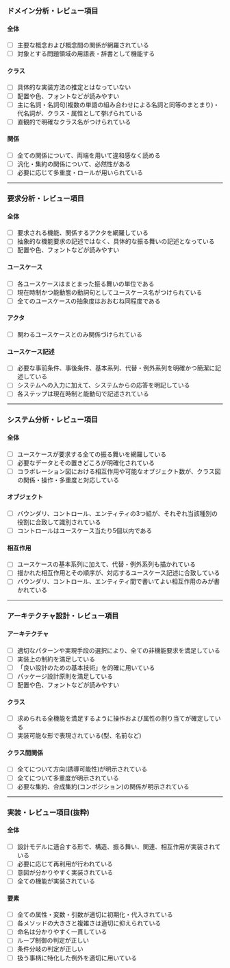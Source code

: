 ###  ドメイン分析・レビュー項目

#### 全体
- [ ] 主要な概念および概念間の関係が網羅されている
- [ ] 対象とする問題領域の用語表・辞書として機能する

#### クラス
- [ ] 具体的な実装方法の推定とはなっていない
- [ ] 配置や色、フォントなどが読みやすい
- [ ] 主に名詞・名詞句(複数の単語の組み合わせによる名詞と同等のまとまり)・代名詞が、クラス・属性として挙げられている
- [ ] 直観的で明確なクラス名がつけられている

#### 関係
- [ ] 全ての関係について、両端を用いて違和感なく読める
- [ ] 汎化・集約の関係について、必然性がある
- [ ] 必要に応じて多重度・ロールが用いられている

---

###  要求分析・レビュー項目

#### 全体
- [ ] 要求される機能、関係するアクタを網羅している
- [ ] 抽象的な機能要求の記述ではなく、具体的な振る舞いの記述となっている
- [ ] 配置や色、フォントなどが読みやすい

#### ユースケース
- [ ] 各ユースケースはまとまった振る舞いの単位である
- [ ] 現在時制かつ能動態の動詞句としてユースケース名がつけられている
- [ ] 全てのユースケースの抽象度はおおむね同程度である

#### アクタ
- [ ] 関わるユースケースとのみ関係づけられている

#### ユースケース記述
- [ ] 必要な事前条件、事後条件、基本系列、代替・例外系列を明確かつ簡潔に記述している
- [ ] システムへの入力に加えて、システムからの応答を明記している
- [ ] 各ステップは現在時制と能動句で記述されている

---

###  システム分析・レビュー項目

#### 全体
- [ ] ユースケースが要求する全ての振る舞いを網羅している
- [ ] 必要なデータとその置きどころが明確化されている
- [ ] コラボレーション図における相互作用や可能なオブジェクト数が、クラス図の関係・操作・多重度と対応している

#### オブジェクト
- [ ] バウンダリ、コントロール、エンティティの3つ組が、それぞれ当該種別の役割に合致して識別されている
- [ ] コントロールはユースケース当たり5個以内である

#### 相互作用
- [ ] ユースケースの基本系列に加えて、代替・例外系列も描かれている
- [ ] 描かれた相互作用とその順序が、対応するユースケース記述に合致している
- [ ] バウンダリ、コントロール、エンティティ間で書いてよい相互作用のみが書かれている

---

###  アーキテクチャ設計・レビュー項目

#### アーキテクチャ
- [ ] 適切なパターンや実現手段の選択により、全ての非機能要求を満足している
- [ ] 実装上の制約を満足している
- [ ] 「良い設計のための基本技術」を的確に用いている
- [ ] パッケージ設計原則を満足している
- [ ] 配置や色、フォントなどが読みやすい

#### クラス
- [ ] 求められる全機能を満足するように操作および属性の割り当てが確定している
- [ ] 実装可能な形で表現されている(型、名前など)

#### クラス間関係
- [ ] 全てについて方向(誘導可能性)が明示されている
- [ ] 全てについて多重度が明示されている
- [ ] 必要な集約、合成集約(コンポジション)の関係が明示されている

---

###  実装・レビュー項目(抜粋)

#### 全体
- [ ] 設計モデルに適合する形で、構造、振る舞い、関連、相互作用が実装されている
- [ ] 必要に応じて再利用が行われている
- [ ] 意図が分かりやすく実装されている
- [ ] 全ての機能が実装されている

#### 要素
- [ ] 全ての属性・変数・引数が適切に初期化・代入されている
- [ ] 各メソッドの大きさと複雑さは適切に抑えられている
- [ ] 命名は分かりやすく一貫している
- [ ] ループ制御の判定が正しい
- [ ] 条件分岐の判定が正しい
- [ ] 扱う事柄に特化した例外を適切に用いている
